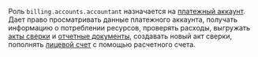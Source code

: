 Роль `billing.accounts.accountant` назначается на [платежный аккаунт](../../../billing/concepts/billing-account.md). Дает право просматривать данные платежного аккаунта, получать информацию о потреблении ресурсов, проверять расходы, выгружать [акты сверки](../../../billing/concepts/act.md#reconciliation-report) и [отчетные документы](../../../billing/payment/documents.md), создавать новый акт сверки, пополнять [лицевой счет](../../../billing/concepts/personal-account.md) с помощью расчетного счета.
